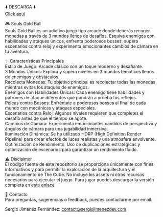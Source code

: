 ⬇️ DESCARGA ⬇️<br>
[Click aquí](https://sergiojimenezdev.itch.io/ball-game)

🎮 Souls Gold Ball<br>
Souls Gold Ball es un adictivo juego tipo arcade donde deberás recoger monedas a través de 3 mundos llenos de desafíos. Esquiva enemigos con habilidades y ataques únicos, enfrenta poderosos bosses, supera escenarios contra reloj y experimenta emocionantes cambios de cámara en tu aventura.

✨ Características Principales<br>
Estilo de Juego: Arcade clásico con un toque moderno y desafiante. <br>
3 Mundos Únicos: Explora y supera niveles en 3 mundos temáticos llenos de enemigos y obstáculos. <br>
Recolecta Monedas: Tu objetivo principal es recolectar todas las monedas mientras evitas los ataques de enemigos. <br>
Enemigos con Habilidades Únicas: Cada enemigo tiene habilidades y patrones de ataque diferentes que pondrán a prueba tus reflejos. <br>
Peleas contra Bosses: Enfréntate a poderosos bosses al final de cada mundo con mecánicas y ataques especiales. <br>
Escenarios contra Reloj: Algunos niveles requieren que completes el desafío antes de que el tiempo se agote. <br>
Cambios de Cámara: Experimenta emocionantes cambios de perspectiva y ángulos de cámara para una jugabilidad inmersiva. <br>
Iluminación Dinámica: Se ha utilizado HDRP (High Definition Render Pipeline) para crear efectos de luces realistas y una atmósfera envolvente. <br>
Optimización de Rendimiento: Uso de duplicaciones estratégicas y optimización de escenarios para garantizar un rendimiento fluido.

⚠️ Disclaimer<br>
El código fuente de este repositorio se proporciona únicamente con fines informativos y para permitir la exploración de la arquitectura y el funcionamiento de The Cube.
No incluye los assets ni otros recursos necesarios para ejecutar el juego.
Para jugar puedes descargar la versión completa en [este enlace](https://sergiojimenezdev.itch.io/ball-game)

📧 Contacto<br>
Para preguntas, sugerencias o feedback, puedes contactarme por email:

Sergio Jiménez Fernández: contact@sergiojimenezdev.com
